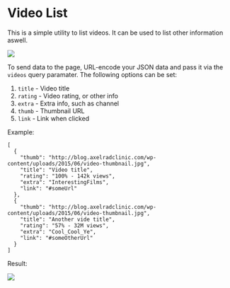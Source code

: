 # Video List

This is a simple utility to list videos. It can be used to list other information aswell.

![](https://i.imgur.com/3WlaUTf.png)

To send data to the page, URL-encode your JSON data and pass it via the `videos` query paramater. The following options can be set:

1. `title` - Video title
2. `rating` - Video rating, or other info
3. `extra` - Extra info, such as channel
4. `thumb` - Thumbnail URL
5. `link` - Link when clicked

Example:

```
[
  {
    "thumb": "http://blog.axelradclinic.com/wp-content/uploads/2015/06/video-thumbnail.jpg",
    "title": "Video title",
    "rating": "100% - 142k views",
    "extra": "InterestingFilms",
    "link": "#someUrl"
  },
  {
    "thumb": "http://blog.axelradclinic.com/wp-content/uploads/2015/06/video-thumbnail.jpg",
    "title": "Another vide title",
    "rating": "57% - 32M views",
    "extra": "Cool_Cool_Ye",
    "link": "#someOtherUrl"
  }
]
```

Result:

![](https://i.imgur.com/u2jpQet.png)